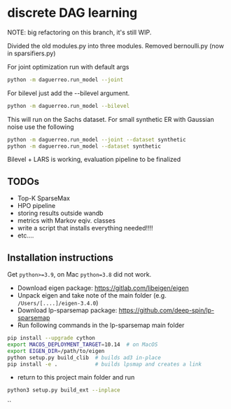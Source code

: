 # discrete DAG learning

NOTE: big refactoring on this branch, it's still WIP.

Divided the old modules.py into three modules. Removed bernoulli.py (now in sparsifiers.py)

For joint optimization run with default args

```bash
python -m daguerreo.run_model --joint
```

For bilevel just add the --bilevel argument. 
```bash
python -m daguerreo.run_model --bilevel
```

This will run on the Sachs dataset.
For small synthetic ER with Gaussian noise use the following
```bash
python -m daguerreo.run_model --joint --dataset synthetic
python -m daguerreo.run_model --dataset synthetic
```

Bilevel + LARS is working, evaluation pipeline to be finalized

## TODOs
- Top-K SparseMax
- HPO pipeline
- storing results outside wandb
- metrics with Markov eqiv. classes
- write a script that installs everything needed!!!!
- etc....

## Installation instructions

Get `python>=3.9`, on Mac `python=3.8` did not work.

- Download eigen package: https://gitlab.com/libeigen/eigen
- Unpack eigen and take note of the main folder (e.g. `/Users/[....]/eigen-3.4.0`)
- Download lp-sparsemap package: https://github.com/deep-spin/lp-sparsemap
- Run following commands in the lp-sparsemap main folder
```bash
pip install --upgrade cython
export MACOS_DEPLOYMENT_TARGET=10.14  # on MacOS
export EIGEN_DIR=/path/to/eigen
python setup.py build_clib  # builds ad3 in-place
pip install -e .            # builds lpsmap and creates a link
```
- return to this project main folder and run
```bash
python3 setup.py build_ext --inplace
```

``

